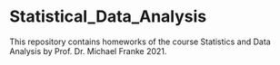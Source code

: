 # Statistical_Data_Analysis
This repository contains homeworks of the course Statistics and Data Analysis by Prof. Dr. Michael Franke 2021.
